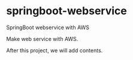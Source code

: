 # springboot-webservice
SpringBoot webservice with AWS 

Make web service with AWS. 

After this project, we will add contents.
